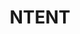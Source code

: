 ---
facebook: https://facebook.com/withntent
instagram: https://instagram.com/withntent
linkedin: https://linkedin.com/company/ntent
logohandle: ntent
sort: ntent
title: NTENT
twitter: https://x.com/WithNTENT
website: https://ntent.com/
---